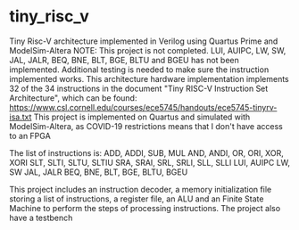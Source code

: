 # tiny_risc_v
Tiny Risc-V architecture implemented in Verilog using Quartus Prime and ModelSim-Altera
NOTE: This project is not completed. LUI, AUIPC, LW, SW, JAL, JALR, BEQ, BNE, BLT, BGE, BLTU and BGEU has not been implemented. Additional testing is needed to make sure the instruction implemented works.
This architecture hardware implementation implements 32 of the 34 instructions in the document "Tiny RISC-V Instruction Set Architecture", which can be found: https://www.csl.cornell.edu/courses/ece5745/handouts/ece5745-tinyrv-isa.txt
This project is implemented on Quartus and simulated with ModelSim-Altera, as COVID-19 restrictions means that I don't have access to an FPGA

The list of instructions is: 
ADD, ADDI, SUB, MUL
AND, ANDI, OR, ORI, XOR, XORI
SLT, SLTI, SLTU, SLTIU
SRA, SRAI, SRL, SRLI, SLL, SLLI
LUI, AUIPC
LW, SW
JAL, JALR
BEQ, BNE, BLT, BGE, BLTU, BGEU

This project includes an instruction decoder, a memory initialization file storing a list of instructions, a register file, an ALU and an Finite State Machine to perform the steps of processing instructions. The project also have a testbench
